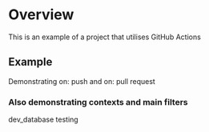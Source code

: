 # Overview
This is an example of a project that utilises GitHub Actions

## Example
Demonstrating on: push and on: pull request

### Also demonstrating contexts and main filters
dev_database testing
